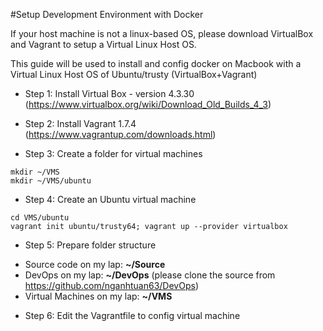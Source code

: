 #Setup Development Environment with Docker

If your host machine is not a linux-based OS, please download VirtualBox and Vagrant to setup a Virtual Linux Host OS.

This guide will be used to install and config docker on Macbook with a Virtual Linux Host OS of Ubuntu/trusty (VirtualBox+Vagrant)

+ Step 1: Install Virtual Box - version 4.3.30 (https://www.virtualbox.org/wiki/Download_Old_Builds_4_3)

+ Step 2: Install Vagrant 1.7.4 (https://www.vagrantup.com/downloads.html)

+ Step 3: Create a folder for virtual machines
```
mkdir ~/VMS
mkdir ~/VMS/ubuntu
```
+ Step 4: Create an Ubuntu virtual machine

```
cd VMS/ubuntu
vagrant init ubuntu/trusty64; vagrant up --provider virtualbox
```

+ Step 5: Prepare folder structure

- Source code on my lap: **~/Source**
- DevOps on my lap: **~/DevOps** (please clone the source from https://github.com/nganhtuan63/DevOps)
- Virtual Machines on my lap: **~/VMS**

+ Step 6: Edit the Vagrantfile to config virtual machine
